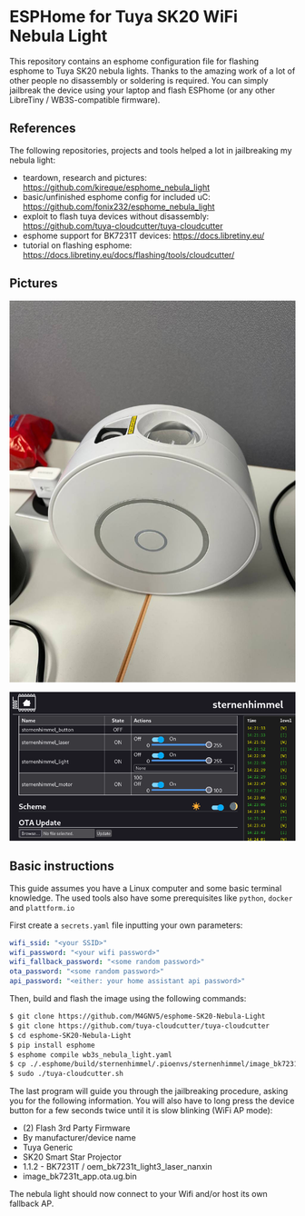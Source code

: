 # ESPHome for Tuya SK20 WiFi Nebula Light

This repository contains an esphome configuration file for flashing esphome to Tuya SK20 nebula lights.
Thanks to the amazing work of a lot of other people no disassembly or soldering is required.
You can simply jailbreak the device using your laptop and flash ESPhome (or any other LibreTiny / WB3S-compatible firmware).

## References

The following repositories, projects and tools helped a lot in jailbreaking my nebula light:
- teardown, research and pictures: https://github.com/kireque/esphome_nebula_light
- basic/unfinished esphome config for included uC: https://github.com/fonix232/esphome_nebula_light
- exploit to flash tuya devices without disassembly: https://github.com/tuya-cloudcutter/tuya-cloudcutter
- esphome support for BK7231T devices: https://docs.libretiny.eu/
- tutorial on flashing esphome: https://docs.libretiny.eu/docs/flashing/tools/cloudcutter/

## Pictures

![](images/device-image.jpg)

![](images/esphome-screenshot.png)

## Basic instructions
This guide assumes you have a Linux computer and some basic terminal knowledge.
The used tools also have some prerequisites like `python`, `docker` and `plattform.io`

First create a `secrets.yaml` file inputting your own parameters:
```yaml
wifi_ssid: "<your SSID>"
wifi_password: "<your wifi password>"
wifi_fallback_password: "<some random password>"
ota_password: "<some random password>"
api_password: "<either: your home assistant api password>"
```

Then, build and flash the image using the following commands:
```bash
$ git clone https://github.com/M4GNV5/esphome-SK20-Nebula-Light
$ git clone https://github.com/tuya-cloudcutter/tuya-cloudcutter
$ cd esphome-SK20-Nebula-Light
$ pip install esphome
$ esphome compile wb3s_nebula_light.yaml
$ cp ./.esphome/build/sternenhimmel/.pioenvs/sternenhimmel/image_bk7231t_app.ota.ug.bin ../tuya-cloudcutter/custom-firmware/
$ sudo ./tuya-cloudcutter.sh
```

The last program will guide you through the jailbreaking procedure, asking you for the following information. You will also have to long press the device button for a few seconds twice until it is slow blinking (WiFi AP mode):
- (2) Flash 3rd Party Firmware
- By manufacturer/device name
- Tuya Generic
- SK20 Smart Star Projector
- 1.1.2 - BK7231T / oem_bk7231t_light3_laser_nanxin
- image_bk7231t_app.ota.ug.bin

The nebula light should now connect to your Wifi and/or host its own fallback AP.
